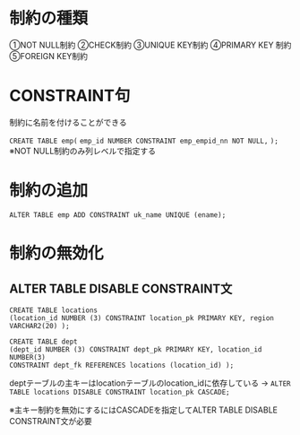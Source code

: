 # 制約の種類
①NOT NULL制約
②CHECK制約
③UNIQUE KEY制約
④PRIMARY KEY 制約
⑤FOREIGN KEY制約
# CONSTRAINT句
制約に名前を付けることができる

`CREATE TABLE emp(`
 `emp_id NUMBER CONSTRAINT emp_empid_nn NOT NULL,`
`);`
※NOT NULL制約のみ列レベルで指定する
# 制約の追加
`ALTER TABLE emp ADD CONSTRAINT uk_name UNIQUE (ename);`
# 制約の無効化
##  ALTER TABLE DISABLE CONSTRAINT文

`CREATE TABLE locations`  
`(location_id NUMBER (3) CONSTRAINT location_pk PRIMARY KEY, region VARCHAR2(20) );`  

`CREATE TABLE dept`  
`(dept_id NUMBER (3) CONSTRAINT dept_pk PRIMARY KEY, location_id NUMBER(3)`  
`CONSTRAINT dept_fk REFERENCES locations (location_id) );`

deptテーブルの主キーはlocationテーブルのlocation_idに依存している
→
`ALTER TABLE locations DISABLE CONSTRAINT location_pk CASCADE;`



※主キー制約を無効にするにはCASCADEを指定してALTER TABLE DISABLE CONSTRAINT文が必要 


